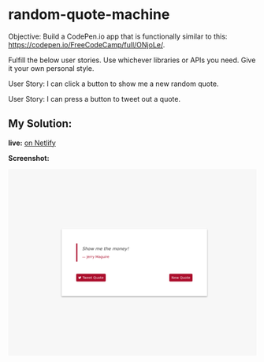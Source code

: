 # random-quote-machine

Objective: Build a CodePen.io app that is functionally similar to this: https://codepen.io/FreeCodeCamp/full/ONjoLe/.

Fulfill the below user stories. Use whichever libraries or APIs you need. Give it your own personal style.

User Story: I can click a button to show me a new random quote.

User Story: I can press a button to tweet out a quote.

## My Solution:

**live:** [on Netlify](https://random-quote-machine.netlify.com/)

**Screenshot:**

![Random Quote Machine](./screenshot.png)
